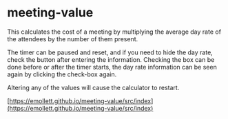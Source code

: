 # meeting-value

This calculates the cost of a meeting by multiplying the average day rate of the attendees by the number of them present.

The timer can be paused and reset, and if you need to hide the day rate, check the button after entering the information. Checking the box can be done before or after the timer starts, the day rate information can be seen again by clicking the check-box again.

Altering any of the values will cause the calculator to restart.

[https://emollett.github.io/meeting-value/src/index](https://emollett.github.io/meeting-value/src/index)
